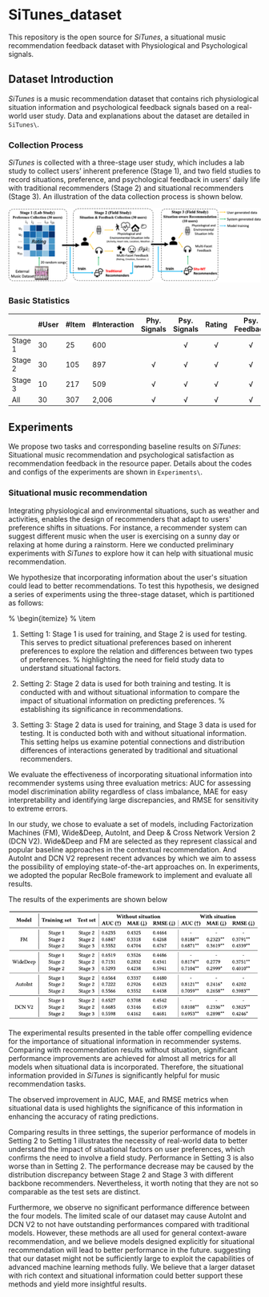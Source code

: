 # SiTunes_dataset
This repository is the open source for *SiTunes*,  a situational music recommendation feedback dataset with Physiological and Psychological signals.

## Dataset Introduction
*SiTunes* is a music recommendation dataset that contains rich physiological situation information and psychological feedback signals based on a real-world user study. Data and explanations about the dataset are detailed in ``SiTunes\``.

### Collection Process
*SiTunes* is collected with a three-stage user study, which includes a lab study to collect users’ inherent preference (Stage 1), and two field studies to record situations, preference, and psychological feedback in users’ daily life with traditional recommenders (Stage 2) and situational recommenders (Stage 3).
An illustration of the data collection process is shown below.


![Data Collection Process](./log/_static/Experiment_flow.png)


### Basic Statistics

|         | #User | #Item | #Interaction | Phy. Signals | Psy. Signals | Rating | Psy. Feedback |
|---------|-------|-------|--------------|:------------:|:------------:|:------:|:-------------:|
| Stage 1 | 30    | 25    | 600          |              |       √      |    √   |       √       |
| Stage 2 | 30    | 105   | 897          |       √      |       √      |    √   |       √       |
| Stage 3 | 10    | 217   | 509          |       √      |       √      |    √   |       √       |
| All     | 30    | 307   | 2,006        |       √      |       √      |    √   |       √       |

## Experiments
We propose two tasks and corresponding baseline results on *SiTunes*: Situational music recommendation and psychological satisfaction as recommendation feedback in the resource paper.
Details about the codes and configs of the experiments are shown in ``Experiments\``.

### Situational music recommendation
Integrating physiological and environmental situations, such as weather and activities, enables the design of recommenders that adapt to users' preference shifts in situations. 
For instance, a recommender system can suggest different music when the user is exercising on a sunny day or relaxing at home during a rainstorm.
Here we conducted preliminary experiments with *SiTunes* to explore how it can help with situational music recommendation.

We hypothesize that incorporating information about the user's situation could lead to better recommendations. 
To test this hypothesis, we designed a series of experiments using the three-stage dataset, which is partitioned as follows:

% \begin{itemize}
    % \item 
1. Setting 1: Stage 1 is used for training, and Stage 2 is used for testing. 
    This serves to predict situational preferences based on inherent preferences to explore the relation and differences between two types of preferences. 
    % highlighting the need for field study data to understand situational factors.
    
2. Setting 2: Stage 2 data is used for both training and testing. It is conducted with and without situational information to compare the impact of situational information on predicting preferences. 
    % establishing its significance in recommendations.
    
3. Setting 3: Stage 2 data is used for training, and Stage 3 data is used for testing. It is conducted both with and without situational information. This setting helps us examine potential connections and distribution differences of interactions generated by traditional and situational recommenders.
   
We evaluate the effectiveness of incorporating situational information into recommender systems using three evaluation metrics: AUC for assessing model discrimination ability regardless of class imbalance, MAE for easy interpretability and identifying large discrepancies, and RMSE for sensitivity to extreme errors. 

In our study, we chose to evaluate a set of models, 
including Factorization Machines (FM), Wide\&Deep,  AutoInt, and Deep \& Cross Network Version 2 (DCN V2).
Wide\&Deep and FM are selected as they represent classical and popular baseline approaches in the contextual recommendation.
And AutoInt and DCN V2 represent recent advances by which we aim to assess the possibility of employing state-of-the-art approaches on.
In experiments, we adopted the popular RecBole framework to implement and evaluate all results.

The results of the experiments are shown below 

![Experiments results](./log/_static/Situational_recommendation_experiments_results.png)

The experimental results presented in the table offer compelling evidence for the importance of situational information in recommender systems. Comparing with recommendation results without situation, significant performance improvements are achieved for almost all metrics for all models when situational data is incorporated. Therefore, the situational information provided in *SiTunes* is significantly helpful for music recommendation tasks.

The observed improvement in AUC, MAE, and RMSE metrics when situational data is used highlights the significance of this information in enhancing the accuracy of rating predictions.

Comparing results in three settings,
the superior performance of models in Setting 2 to Setting 1 illustrates the necessity of real-world data to better understand the impact of situational factors on user preferences, which confirms the need to involve a field study. 
Performance in Setting 3 is also worse than in Setting 2.
The performance decrease may be caused by the distribution discrepancy between Stage 2 and Stage 3 with different backbone recommenders. 
Nevertheless, it worth noting that they are not so comparable as the test sets are distinct.

Furthermore, we observe no significant performance difference between the four models. 
The limited scale of our dataset may cause AutoInt and DCN V2 to not have outstanding performances compared with traditional models.
However, these methods are all used for general context-aware recommendation, and we believe models designed explicitly for situational recommendation will lead to better performance in the future.
suggesting that our dataset might not be sufficiently large to exploit the capabilities of advanced machine learning methods fully. 
We believe that a larger dataset with rich context and situational information could better support these methods and yield more insightful results.
